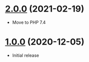 <a name="2.0.0"></a>
# [2.0.0](https://github.com/atomastic/macroable) (2021-02-19)
* Move to PHP 7.4

<a name="1.0.0"></a>
# [1.0.0](https://github.com/atomastic/macroable) (2020-12-05)
* Initial release
